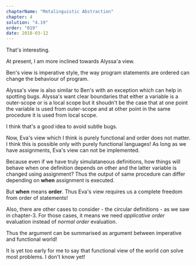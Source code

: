 ```yaml
---
chapterName: "Metalinguistic Abstraction"
chapter: 4
solution: "4.19"
order: "019"
date: 2018-03-12 
---
```


That's interesting.

At present, I am more inclined towards Alyssa'a view.

Ben's view is imperative style, the way program statements are ordered can change the behaviour of program.

Alyssa's view is also similar to Ben's with an exception which can help in spotting bugs. Alyssa's want clear boundaries that either a variable is a outer-scope or is a local scope but it shoudn't be the case that at one point the variable is used from outer-scope and at other point in the same procedure it is used from local scope. 

I think that's a good idea to avoid subtle bugs.

Now, Eva's view which I think is purely functional and order does not matter. I think this is possible only with purely functional languages! As long as we have assignments, Eva's view can not be implemented. 

Because even if we have truly simulataneous definitions, how things will behave when one definition depends on other and the latter variable is changed using assignment? Thus the output of same procedure can differ depending on **when** assignment is executed.

But **when** means **order**. Thus Eva's view requires us a complete freedom from order of statements!

Also, there are other cases to consider - the circular definitions - as we saw in chapter-3. For those cases, it means we need *applicative order* evaluation instead of *normal order* evaluation.

Thus the argument can be summarised as argument between imperative and functional world!

It is yet too early for me to say that functional view of the world *can* solve most problems. I don't know yet!
